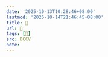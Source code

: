 ```yaml
---
date: '2025-10-13T10:28:46+08:00'
lastmod: '2025-10-14T21:46:45-08:00'
title: 􃿿
url: 􃿿
tags: [𠔯]
src: DCCV
note:
---
```

